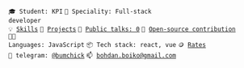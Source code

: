 <code>🎓 Student: KPI</code>
<code>👷 Speciality: Full-stack developer</code><br>
<code>💡 [Skills](SKILLS.md)</code>
<code>🧻 [Projects](PROJECTS.md)</code>
<code>📢 [Public talks: 0](TALKS.md)</code>
<code>👀 [Open-source contribution](CONTRIBUTION.md)</code><br>
<code>🧑‍💻 Languages: JavaScript</code>
<code>📦 Tech stack: react, vue</code>
<code>🪙 [Rates](RATES.md)</code><br>
<code>💬 telegram: [@bumchick](https://telegram.me/bumchick)</code>
<code>📫 [bohdan.boiko@gmail.com](mailto:bohdan.boiko@gmail.com)</code>
